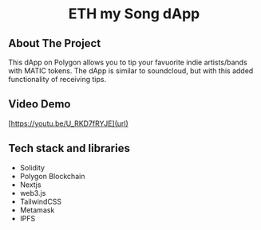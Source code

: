 <p align="center">
  <h1 align="center">ETH my Song dApp</h1>
</p>

## About The Project

This dApp on Polygon allows you to tip your favuorite indie artists/bands with MATIC tokens. The dApp is similar to soundcloud, but with this added functionality of receiving tips.

## Video Demo
[https://youtu.be/U_RKD7fRYJE](url)

## Tech stack and libraries
 - Solidity
 - Polygon Blockchain
 - Nextjs
 - web3.js
 - TailwindCSS
 - Metamask
 - IPFS
